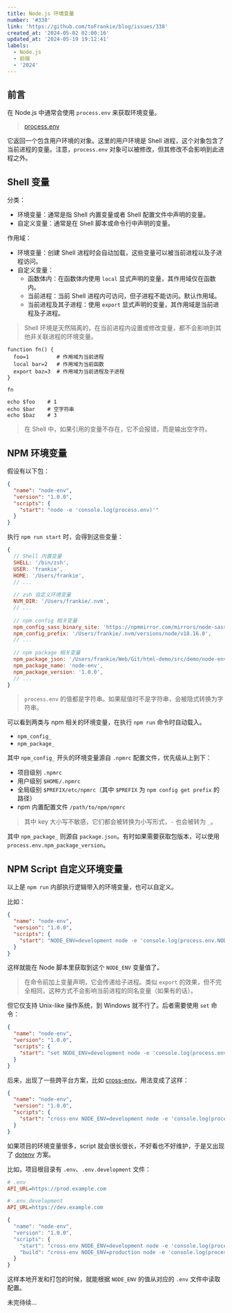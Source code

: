 ```yaml
---
title: Node.js 环境变量
number: '#338'
link: 'https://github.com/toFrankie/blog/issues/338'
created_at: '2024-05-02 02:00:16'
updated_at: '2024-05-19 19:12:41'
labels:
  - Node.js
  - 前端
  - '2024'
---
```

## 前言

在 Node.js 中通常会使用 `process.env` 来获取环境变量。

> [process.env](https://nodejs.org/docs/v20.12.1/api/process.html#processenv)

它返回一个包含用户环境的对象。这里的用户环境是 Shell 进程，这个对象包含了当前进程的变量。注意，`process.env` 对象可以被修改，但其修改不会影响到此进程之外。

## Shell 变量

分类：

- 环境变量：通常是指 Shell 内置变量或者 Shell 配置文件中声明的变量。
- 自定义变量：通常是在 Shell 脚本或命令行中声明的变量。

作用域：

- 环境变量：创建 Shell 进程时会自动加载，这些变量可以被当前进程以及子进程访问。
- 自定义变量：
    - 函数体内：在函数体内使用 `local` 显式声明的变量，其作用域仅在函数内。
    - 当前进程：当前 Shell 进程内可访问，但子进程不能访问。默认作用域。
    - 当前进程及其子进程：使用 `export` 显式声明的变量，其作用域是当前进程及子进程。 

> Shell 环境是天然隔离的，在当前进程内设置或修改变量，都不会影响到其他非关联进程的环境变量。

```shell
function fn() {
  foo=1         # 作用域为当前进程
  local bar=2   # 作用域为当前函数
  export baz=3  # 作用域为当前进程及子进程
}

fn

echo $foo    # 1
echo $bar    # 空字符串
echo $baz    # 3
```

> 在 Shell 中，如果引用的变量不存在，它不会报错，而是输出空字符。

## NPM 环境变量

假设有以下包：

```json
{
  "name": "node-env",
  "version": "1.0.0",
  "scripts": {
    "start": "node -e 'console.log(process.env)'"
  }
}
```

执行 `npm run start` 时，会得到这些变量：

```js
{
  // Shell 内置变量
  SHELL: '/bin/zsh',
  USER: 'frankie',
  HOME: '/Users/frankie',
  // ...
  
  // zsh 自定义环境变量
  NVM_DIR: '/Users/frankie/.nvm',
  // ...
  
  // npm config 相关变量
  npm_config_sass_binary_site: 'https://npmmirror.com/mirrors/node-sass',
  npm_config_prefix: '/Users/frankie/.nvm/versions/node/v18.16.0',
  // ...
  
  // npm package 相关变量
  npm_package_json: '/Users/frankie/Web/Git/html-demo/src/demo/node-env/package.json',
  npm_package_name: 'node-env',
  npm_package_version: '1.0.0',
  // ...
}
```
> `process.env` 的值都是字符串。如果赋值时不是字符串，会被隐式转换为字符串。

可以看到两类与 npm 相关的环境变量，在执行 `npm run` 命令时自动载入。

- `npm_config_`
- `npm_package_`

其中 `npm_config_` 开头的环境变量源自 `.npmrc` 配置文件，优先级从上到下：

- 项目级别 `.npmrc`
- 用户级别 `$HOME/.npmrc`
- 全局级别 `$PREFIX/etc/npmrc`（其中 `$PREFIX` 为 `npm config get prefix` 的路径）
- npm 内置配置文件 `/path/to/npm/npmrc` 

> 其中 key 大小写不敏感，它们都会被转换为小写形式，`-` 也会被转为 `_`。

其中 `npm_package_` 则源自 `package.json`。有时如果需要获取包版本，可以使用 `process.env.npm_package_version`。

## NPM Script 自定义环境变量

以上是 `npm run` 内部执行逻辑带入的环境变量，也可以自定义。

比如：

```json
{
  "name": "node-env",
  "version": "1.0.0",
  "scripts": {
    "start": "NODE_ENV=development node -e 'console.log(process.env.NODE_ENV)'"
  }
}
```

这样就能在 Node 脚本里获取到这个 `NODE_ENV` 变量值了。

> 在命令前加上变量声明，它会传递给子进程。类似 `export` 的效果，但不完全相同，这种方式不会影响当前进程的同名变量（如果有的话）。

但它仅支持 Unix-like 操作系统，到 Windows 就不行了。后者需要使用 `set` 命令：

```json
{
  "name": "node-env",
  "version": "1.0.0",
  "scripts": {
    "start": "set NODE_ENV=development node -e 'console.log(process.env.NODE_ENV)'"
  }
}
```

后来，出现了一些跨平台方案，比如 [cross-env](https://github.com/kentcdodds/cross-env)。用法变成了这样：

```json
{
  "name": "node-env",
  "version": "1.0.0",
  "scripts": {
    "start": "cross-env NODE_ENV=development node -e 'console.log(process.env.NODE_ENV)'"
  }
}
```

如果项目的环境变量很多，script 就会很长很长，不好看也不好维护，于是又出现了 [dotenv](https://www.dotenv.org/) 方案。

比如，项目根目录有 `.env`、`.env.development` 文件：

```ini
# .env
API_URL=https://prod.example.com
```

```ini
# .env.development
API_URL=https://dev.example.com
```

```js
{
  "name": "node-env",
  "version": "1.0.0",
  "scripts": {
    "start": "cross-env NODE_ENV=development node -e 'console.log(process.env.API_URL)'",
    "build": "cross-env NODE_ENV=production node -e 'console.log(process.env.API_URL)'"
  }
}
```

这样本地开发和打包的时候，就能根据 `NODE_ENV` 的值从对应的 `.env` 文件中读取配置。





<!--

> Windows 操作系统上，环境变量不区分大小写。

不同操作系统，方式还不一样。

## NODE_ENV 是什么？

按环境区分 API、跨端构建工具的条件编译等都是很常见的应用场景。

那么，

- `NODE_ENV` 是什么？
- `NODE_ENV` 从哪里来？
- `NODE_ENV` 如何定义？

> [process.env](https://nodejs.org/docs/v20.12.1/api/process.html#processenv)

> `NODE_ENV` 只是 `process.env` 里一个算是约定俗成的变量罢了，常用于区分开发/生产模式。有点像 git remote 里的 origin 那味道。

`process.env` 返回一个包含用户环境的对象。换句话说，它里面包含了当前 Shell 进程的变量，所以 `process.env.PATH` 和 `echo $PATH` 的结果是一样的。

但反过来，新增/修改了 `process.env` 某个属性的值不会影响到 Shell 进程内的变量。比如，在 Node 脚本内设置 `process.env.FOO` 的值，但 `echo $FOO` 并没有得到值 `BAR`。

```shell
$ node -e 'process.env.FOO = "BAR"; console.log(process.env.FOO)' && echo $FOO
BAR


```

> 在 Shell 中，如果引用的变量不存在，它不会报错，而是输出空字符。


### Shell 变量

在 Shell 里，使用 `env` 命令可以查看当前进程的变量。

```ini
USER=frankie
SHELL=/bin/zsh
HOME=/Users/frankie
_=/usr/bin/env
```

这些在 Node 脚本中可以通过 `process.env` 获取到。

```js
{
  USER: 'frankie',
  SHELL: '/bin/zsh',
  HOME: '/Users/frankie',
  _: '/Users/frankie/.nvm/versions/node/v18.16.1/bin/node'
}
```
-->


未完待续...
